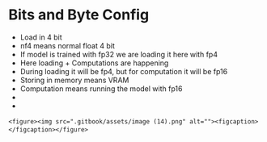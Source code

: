 # Bits and Byte Config

* &#x20;Load in 4 bit
* nf4 means normal float 4 bit
* If model is trained with fp32 we are loading it here with fp4
* Here loading + Computations are happening
* During loading it will be fp4, but for computation it will be fp16
* Storing in memory means VRAM
* Computation means running the model with fp16
*
*

    <figure><img src=".gitbook/assets/image (14).png" alt=""><figcaption></figcaption></figure>
